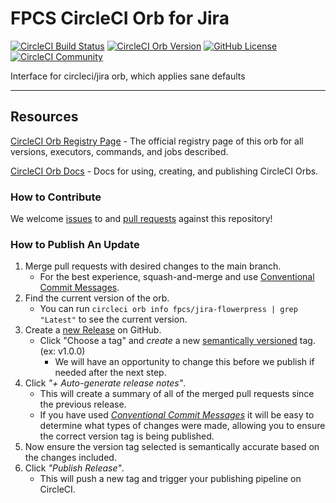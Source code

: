 # FPCS CircleCI Orb for Jira


[![CircleCI Build Status](https://circleci.com/gh/mattrabe/circleci-jira-flowerpress-orb.svg?style=shield "CircleCI Build Status")](https://circleci.com/gh/mattrabe/circleci-jira-flowerpress-orb) [![CircleCI Orb Version](https://badges.circleci.com/orbs/fpcs/jira-flowerpress.svg)](https://circleci.com/developer/orbs/orb/fpcs/jira-flowerpress) [![GitHub License](https://img.shields.io/badge/license-MIT-lightgrey.svg)](https://raw.githubusercontent.com/mattrabe/circleci-jira-flowerpress-orb/master/LICENSE) [![CircleCI Community](https://img.shields.io/badge/community-CircleCI%20Discuss-343434.svg)](https://discuss.circleci.com/c/ecosystem/orbs)


Interface for circleci/jira orb, which applies sane defaults

---

## Resources

[CircleCI Orb Registry Page](https://circleci.com/developer/orbs/orb/fpcs/jira-flowerpress) - The official registry page of this orb for all versions, executors, commands, and jobs described.

[CircleCI Orb Docs](https://circleci.com/docs/orb-intro/#section=configuration) - Docs for using, creating, and publishing CircleCI Orbs.

### How to Contribute

We welcome [issues](https://github.com/mattrabe/circleci-jira-flowerpress-orb/issues) to and [pull requests](https://github.com/mattrabe/circleci-jira-flowerpress-orb/pulls) against this repository!

### How to Publish An Update
1. Merge pull requests with desired changes to the main branch.
    - For the best experience, squash-and-merge and use [Conventional Commit Messages](https://conventionalcommits.org/).
2. Find the current version of the orb.
    - You can run `circleci orb info fpcs/jira-flowerpress | grep "Latest"` to see the current version.
3. Create a [new Release](https://github.com/mattrabe/circleci-jira-flowerpress-orb/releases/new) on GitHub.
    - Click "Choose a tag" and _create_ a new [semantically versioned](http://semver.org/) tag. (ex: v1.0.0)
      - We will have an opportunity to change this before we publish if needed after the next step.
4.  Click _"+ Auto-generate release notes"_.
    - This will create a summary of all of the merged pull requests since the previous release.
    - If you have used _[Conventional Commit Messages](https://conventionalcommits.org/)_ it will be easy to determine what types of changes were made, allowing you to ensure the correct version tag is being published.
5. Now ensure the version tag selected is semantically accurate based on the changes included.
6. Click _"Publish Release"_.
    - This will push a new tag and trigger your publishing pipeline on CircleCI.